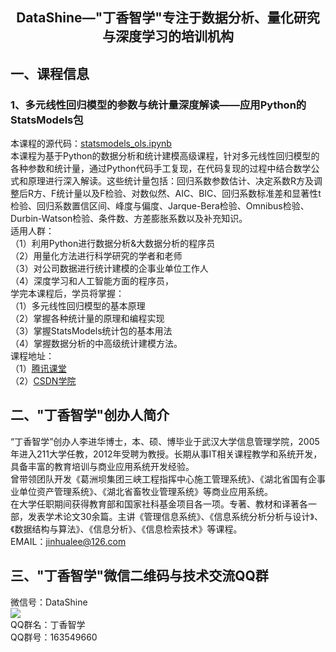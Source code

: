 ## <p align='center'>DataShine—"丁香智学"专注于数据分析、量化研究与深度学习的培训机构<br> </p>
## 一、课程信息<br>
### 1、多元线性回归模型的参数与统计量深度解读——应用Python的StatsModels包<br>
本课程的源代码：[statsmodels_ols.ipynb](https://github.com/jinhualee/datashine/blob/master/statsmodels_ols.ipynb) <br>
本课程为基于Python的数据分析和统计建模高级课程，针对多元线性回归模型的各种参数和统计量，通过Python代码手工复现，在代码复现的过程中结合数学公式和原理进行深入解读。这些统计量包括：回归系数参数估计、决定系数R方及调整后R方、F统计量以及F检验、对数似然、AIC、BIC、回归系数标准差和显著性t检验、回归系数置信区间、峰度与偏度、Jarque-Bera检验、Omnibus检验、Durbin-Watson检验、条件数、方差膨胀系数以及补充知识。<br>
    适用人群：<br>
（1）利用Python进行数据分析&大数据分析的程序员<br>
（2）用量化方法进行科学研究的学者和老师<br>
（3）对公司数据进行统计建模的企事业单位工作人<br>
（4）深度学习和人工智能方面的程序员，<br>
学完本课程后，学员将掌握：<br>
（1）多元线性回归模型的基本原理<br>
（2）掌握各种统计量的原理和编程实现<br>
（3）掌握StatsModels统计包的基本用法<br>
（4）掌握数据分析的中高级统计建模方法。<br>
课程地址：<br>
（1）[腾讯课堂](https://ke.qq.com/course/3063719?tuin=f6d1673) <br>
（2）[CSDN学院](https://edu.csdn.net/course/detail/30972) <br>

## 二、"丁香智学"创办人简介<br>
“丁香智学”创办人李进华博士，本、硕、博毕业于武汉大学信息管理学院，2005年进入211大学任教，2012年受聘为教授。长期从事IT相关课程教学和系统开发，具备丰富的教育培训与商业应用系统开发经验。<br>
曾带领团队开发《葛洲坝集团三峡工程指挥中心施工管理系统》、《湖北省国有企事业单位资产管理系统》、《湖北省畜牧业管理系统》等商业应用系统。<br>
在大学任职期间获得教育部和国家社科基金项目各一项。专著、教材和译著各一部，发表学术论文30余篇。主讲《管理信息系统》、《信息系统分析分析与设计》、《数据结构与算法》、《信息分析》、《信息检索技术》等课程。<br>
EMAIL：jinhualee@126.com <br>
## 三、"丁香智学"微信二维码与技术交流QQ群<br>
微信号：DataShine <br>
<img src='https://github.com/jinhualee/datashine/blob/master/Datashine.jpg' />
<br>
QQ群名：丁香智学 <br>
QQ群号：163549660<br>

